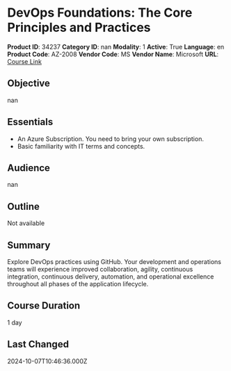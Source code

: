 # DevOps Foundations: The Core Principles and Practices

**Product ID**: 34237
**Category ID**: nan
**Modality**: 1
**Active**: True
**Language**: en
**Product Code**: AZ-2008
**Vendor Code**: MS
**Vendor Name**: Microsoft
**URL**: [Course Link](https://www.fastlaneus.com/course/microsoft-az-2008)

## Objective
nan

## Essentials
- An Azure Subscription. You need to bring your own subscription.
- Basic familiarity with IT terms and concepts.

## Audience
nan

## Outline
Not available

## Summary
Explore DevOps practices using GitHub. Your development and operations teams will experience improved collaboration, agility, continuous integration, continuous delivery, automation, and operational excellence throughout all phases of the application lifecycle.

## Course Duration
1 day

## Last Changed
2024-10-07T10:46:36.000Z
